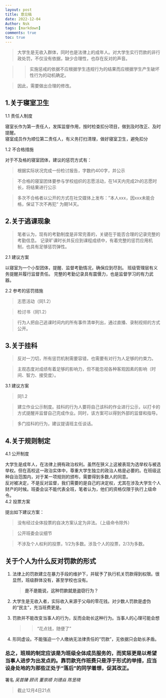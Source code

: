 ```yaml
---
layout: post
title: 意见稿
date: 2022-12-04
Author: Nsk 
tags: [markdown]
comments: true
toc: true
---
```

> 大学生是无收入群体，同时也是法律上的成年人。对大学生实行罚款的非行政处罚，不仅没有依据，缺少合理性，也存在反对的声音。

>> 实施惩戒的依据不应根据学生违规行为的结果而应根据学生产生破坏性行为的动机确定。

>因此，需要做出合理的修改。

## 1.关于寝室卫生

1.1  责任人制度

寝室长作为第一责任人，发挥监督作用，按时检查扣分项目，做到及时改正、及时提醒。<br>
寝室成员作为顺位第二责任人，有义务打扫清理，做好寝室卫生，避免扣分<br>

1.2 不合格措施

对于不及格的寝室团体，建议的惩罚方式有：<br>

>根据实际状况完成一份检讨报告，字数约400字，并公示<br>

>不合格的寝室团体要参与学校组织的志愿活动，在14天内完成2h的志愿时长，将结果进行公示<br>

>多次不合格者以公开的方式在社交媒体上发布：”本人xxx，因xxx未能合格，保证下次不再犯“ 为期14天。

## 2.关于逃课现象
>笔者认为，现有的考勤制度是非常完善的，关键在于能否合理的记录完整的考勤信息。
>记录旷课时长并反应到课程成绩中，有着完整的惩罚应用机制，也具有足够惩罚弹性。

2.1 建议方案

以寝室为一个小型团体，提醒、监督考勤情况，确保应到尽到。
班级管理层有义务提醒并履行监督责任。
完整的考勤记录具有震慑力，也是监督学习的有力武器。

2.2 参考的惩罚措施

 >志愿活动（同1.2）
 
 >检讨书（同1.2）
 
 >行为人把自己逃课时间内的所有事件清单列出，通过直播、录制视频的方式公开。

## 3.关于挂科
>反对一刀切，所有惩罚机制需要容错，也需要有对行为人足够的约束力。

>主观态度对成绩有着足够的影响力，但不能忽视各种客观因素的影响（时间、智力、接受度）。

3.1 建议方案

>同1.2

>建立作业公示制度。挂科的行为人要将自己该科的作业进行公示，以打卡的方式提醒并监督自己完成作业。同时，该方案可以得到外部的监督和指导。

>多门挂科的行为，建议提请班主任谈话。 

## 4.关于规则制定

4.1 公开制度

大学生是成年人，在法律上拥有政治权利。虽然在狭义上这被表现为选举权与被选举权。但在高校这一政治实体中，尊重大学生独立的政治人格是必要的。在班级这种自治范围内，对于某一项规则的颁布，需要得到多数人的同意。<br>
反对被决定，不是反对监督，我们需要的是自己的决定权，尤其在涉及大学生个人财产的时候。班委会议不能代表全班，笔者认为，他们的资格仅限于执行上级命令。<br>
4.2  投票方案

提出如下建议方案：
>没有经过全体投票的自决方案认定为非法。（上级命令除外）

>公开班委会议细节

>不涉及个人权利的投票，1/2为多数。涉及个人的投票，2/3为多数。

## 关于个人为什么反对罚款的形式

1. 法律上的罚款建立在暴力手段的维护下，并赋予了执行机关罚款得到权限。很显然，班级群体没有，甚至学校也没有。
    > **是不是能说，这种罚款就是盗窃行为？**

2. 大学生是无收入者，实际收入来源于父母的零花钱。对少数人罚款是虚伪的“民主”，充当班费更是。
3. 罚款并不能改变当事人的行为，反而会助长这种行为。当事人的心理可能会想
    >>“花点钱，随便了”

4. 形同虚设。不能强迫一个人缴纳无法律责任的“罚款”，无依据只会助长矛盾。


### 总之，班规的制定应该是为班级全体成员服务的，而奖惩更是以希望当事人进步为出发点的。靠罚款充作班费只是浮于形式的举措，应当设身处地的为那些正处于“落后”的同学着想，促其改正。


 署名 _吴首臻 顾讯 董崇顺 刘德焱 陈昱晓_
> 截止12月4日21点

